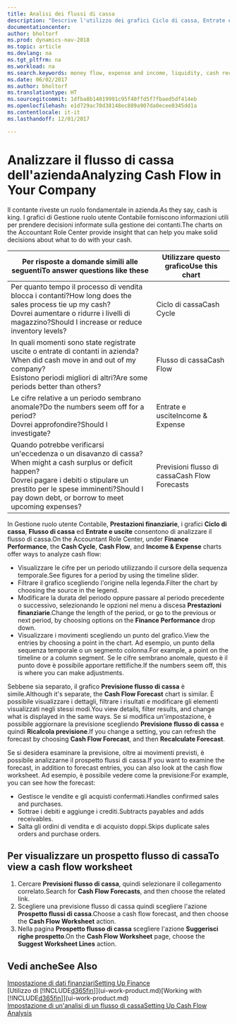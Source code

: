 ```yaml
---
title: Analisi dei flussi di cassa
description: "Descrive l'utilizzo dei grafici Ciclo di cassa, Entrate e uscite, Flusso di cassa e Previsione flusso di cassa per analizzare i flussi di denaro passati e futuri in entrata e in uscita dalla società."
documentationcenter: 
author: bholtorf
ms.prod: dynamics-nav-2018
ms.topic: article
ms.devlang: na
ms.tgt_pltfrm: na
ms.workload: na
ms.search.keywords: money flow, expense and income, liquidity, cash receipts minus cash payments, Cartera
ms.date: 06/02/2017
ms.author: bholtorf
ms.translationtype: HT
ms.sourcegitcommit: 1dfba8b14019991c95f40ffd5f7fbaed5df414eb
ms.openlocfilehash: e1d729ac70d38148ec889a907da0ecee0345dd1a
ms.contentlocale: it-it
ms.lasthandoff: 12/01/2017

---
```

# <a name="analyzing-cash-flow-in-your-company"></a><span data-ttu-id="425d7-103">Analizzare il flusso di cassa dell'azienda</span><span class="sxs-lookup"><span data-stu-id="425d7-103">Analyzing Cash Flow in Your Company</span></span>
<span data-ttu-id="425d7-104">Il contante riveste un ruolo fondamentale in azienda.</span><span class="sxs-lookup"><span data-stu-id="425d7-104">As they say, cash is king.</span></span> <span data-ttu-id="425d7-105">I grafici di Gestione ruolo utente Contabile forniscono informazioni utili per prendere decisioni informate sulla gestione dei contanti.</span><span class="sxs-lookup"><span data-stu-id="425d7-105">The charts on the Accountant Role Center provide insight that can help you make solid decisions about what to do with your cash.</span></span>  

| <span data-ttu-id="425d7-106">Per risposte a domande simili alle seguenti</span><span class="sxs-lookup"><span data-stu-id="425d7-106">To answer questions like these</span></span> | <span data-ttu-id="425d7-107">Utilizzare questo grafico</span><span class="sxs-lookup"><span data-stu-id="425d7-107">Use this chart</span></span> |
| --- | --- |
| <span data-ttu-id="425d7-108">Per quanto tempo il processo di vendita blocca i contanti?</span><span class="sxs-lookup"><span data-stu-id="425d7-108">How long does the sales process tie up my cash?</span></span></br> <span data-ttu-id="425d7-109">Dovrei aumentare o ridurre i livelli di magazzino?</span><span class="sxs-lookup"><span data-stu-id="425d7-109">Should I increase or reduce inventory levels?</span></span> |<span data-ttu-id="425d7-110">Ciclo di cassa</span><span class="sxs-lookup"><span data-stu-id="425d7-110">Cash Cycle</span></span> |
| <span data-ttu-id="425d7-111">In quali momenti sono state registrate uscite o entrate di contanti in azienda?</span><span class="sxs-lookup"><span data-stu-id="425d7-111">When did cash move in and out of my company?</span></span></br> <span data-ttu-id="425d7-112">Esistono periodi migliori di altri?</span><span class="sxs-lookup"><span data-stu-id="425d7-112">Are some periods better than others?</span></span> |<span data-ttu-id="425d7-113">Flusso di cassa</span><span class="sxs-lookup"><span data-stu-id="425d7-113">Cash Flow</span></span> |
| <span data-ttu-id="425d7-114">Le cifre relative a un periodo sembrano anomale?</span><span class="sxs-lookup"><span data-stu-id="425d7-114">Do the numbers seem off for a period?</span></span></br> <span data-ttu-id="425d7-115">Dovrei approfondire?</span><span class="sxs-lookup"><span data-stu-id="425d7-115">Should I investigate?</span></span> |<span data-ttu-id="425d7-116">Entrate e uscite</span><span class="sxs-lookup"><span data-stu-id="425d7-116">Income & Expense</span></span> |
| <span data-ttu-id="425d7-117">Quando potrebbe verificarsi un'eccedenza o un disavanzo di cassa?</span><span class="sxs-lookup"><span data-stu-id="425d7-117">When might a cash surplus or deficit happen?</span></span></br> <span data-ttu-id="425d7-118">Dovrei pagare i debiti o stipulare un prestito per le spese imminenti?</span><span class="sxs-lookup"><span data-stu-id="425d7-118">Should I pay down debt, or borrow to meet upcoming expenses?</span></span> |<span data-ttu-id="425d7-119">Previsioni flusso di cassa</span><span class="sxs-lookup"><span data-stu-id="425d7-119">Cash Flow Forecasts</span></span> |

<span data-ttu-id="425d7-120">In Gestione ruolo utente Contabile, **Prestazioni finanziarie**, i grafici **Ciclo di cassa**, **Flusso di cassa** ed **Entrate e uscite** consentono di analizzare il flusso di cassa.</span><span class="sxs-lookup"><span data-stu-id="425d7-120">On the Accountant Role Center, under **Finance Performance**, the **Cash Cycle**, **Cash Flow**, and **Income & Expense** charts offer ways to analyze cash flow:</span></span>  

* <span data-ttu-id="425d7-121">Visualizzare le cifre per un periodo utilizzando il cursore della sequenza temporale.</span><span class="sxs-lookup"><span data-stu-id="425d7-121">See figures for a period by using the timeline slider.</span></span>  
* <span data-ttu-id="425d7-122">Filtrare il grafico scegliendo l'origine nella legenda.</span><span class="sxs-lookup"><span data-stu-id="425d7-122">Filter the chart by choosing the source in the legend.</span></span>  
* <span data-ttu-id="425d7-123">Modificare la durata del periodo oppure passare al periodo precedente o successivo, selezionando le opzioni nel menu a discesa **Prestazioni finanziarie**.</span><span class="sxs-lookup"><span data-stu-id="425d7-123">Change the length of the period, or go to the previous or next period, by choosing options on the **Finance Performance** drop down.</span></span>  
* <span data-ttu-id="425d7-124">Visualizzare i movimenti scegliendo un punto del grafico.</span><span class="sxs-lookup"><span data-stu-id="425d7-124">View the entries by choosing a point in the chart.</span></span> <span data-ttu-id="425d7-125">Ad esempio, un punto della sequenza temporale o un segmento colonna.</span><span class="sxs-lookup"><span data-stu-id="425d7-125">For example, a point on the timeline or a column segment.</span></span> <span data-ttu-id="425d7-126">Se le cifre sembrano anomale, questo è il punto dove è possibile apportare rettifiche.</span><span class="sxs-lookup"><span data-stu-id="425d7-126">If the numbers seem off, this is where you can make adjustments.</span></span>  

<span data-ttu-id="425d7-127">Sebbene sia separato, il grafico **Previsione flusso di cassa** è simile.</span><span class="sxs-lookup"><span data-stu-id="425d7-127">Although it's separate, the **Cash Flow Forecast** chart is similar.</span></span> <span data-ttu-id="425d7-128">È possibile visualizzare i dettagli, filtrare i risultati e modificare gli elementi visualizzati negli stessi modi.</span><span class="sxs-lookup"><span data-stu-id="425d7-128">You view details, filter results, and change what is displayed in the same ways.</span></span> <span data-ttu-id="425d7-129">Se si modifica un'impostazione, è possibile aggiornare la previsione scegliendo **Previsione flusso di cassa** e quindi **Ricalcola previsione**.</span><span class="sxs-lookup"><span data-stu-id="425d7-129">If you change a setting, you can refresh the forecast by choosing **Cash Flow Forecast**, and then **Recalculate Forecast**.</span></span>

<span data-ttu-id="425d7-130">Se si desidera esaminare la previsione, oltre ai movimenti previsti, è possibile analizzarne il prospetto flussi di cassa.</span><span class="sxs-lookup"><span data-stu-id="425d7-130">If you want to examine the forecast, in addition to forecast entries, you can also look at the cash flow worksheet.</span></span> <span data-ttu-id="425d7-131">Ad esempio, è possibile vedere come la previsione:</span><span class="sxs-lookup"><span data-stu-id="425d7-131">For example, you can see how the forecast:</span></span>

* <span data-ttu-id="425d7-132">Gestisce le vendite e gli acquisti confermati.</span><span class="sxs-lookup"><span data-stu-id="425d7-132">Handles confirmed sales and purchases.</span></span>  
* <span data-ttu-id="425d7-133">Sottrae i debiti e aggiunge i crediti.</span><span class="sxs-lookup"><span data-stu-id="425d7-133">Subtracts payables and adds receivables.</span></span>  
* <span data-ttu-id="425d7-134">Salta gli ordini di vendita e di acquisto doppi.</span><span class="sxs-lookup"><span data-stu-id="425d7-134">Skips duplicate sales orders and purchase orders.</span></span>  

## <a name="to-view-a-cash-flow-worksheet"></a><span data-ttu-id="425d7-135">Per visualizzare un prospetto flusso di cassa</span><span class="sxs-lookup"><span data-stu-id="425d7-135">To view a cash flow worksheet</span></span>
1. <span data-ttu-id="425d7-136">Cercare **Previsioni flusso di cassa**, quindi selezionare il collegamento correlato.</span><span class="sxs-lookup"><span data-stu-id="425d7-136">Search for **Cash Flow Forecasts**, and then choose the related link.</span></span>  
2. <span data-ttu-id="425d7-137">Scegliere una previsione flusso di cassa quindi scegliere l'azione **Prospetto flussi di cassa**.</span><span class="sxs-lookup"><span data-stu-id="425d7-137">Choose a cash flow forecast, and then choose the **Cash Flow Worksheet** action.</span></span>  
3. <span data-ttu-id="425d7-138">Nella pagina **Prospetto flusso di cassa** scegliere l'azione **Suggerisci righe prospetto**.</span><span class="sxs-lookup"><span data-stu-id="425d7-138">On the **Cash Flow Worksheet** page, choose the **Suggest Worksheet Lines** action.</span></span>  

## <a name="see-also"></a><span data-ttu-id="425d7-139">Vedi anche</span><span class="sxs-lookup"><span data-stu-id="425d7-139">See Also</span></span>
[<span data-ttu-id="425d7-140">Impostazione di dati finanziari</span><span class="sxs-lookup"><span data-stu-id="425d7-140">Setting Up Finance</span></span>](finance-setup-finance.md)  
<span data-ttu-id="425d7-141">[Utilizzo di [!INCLUDE[d365fin](includes/d365fin_md.md)]](ui-work-product.md)</span><span class="sxs-lookup"><span data-stu-id="425d7-141">[Working with [!INCLUDE[d365fin](includes/d365fin_md.md)]](ui-work-product.md)</span></span>  
[<span data-ttu-id="425d7-142">Impostazione di un'analisi di un flusso di cassa</span><span class="sxs-lookup"><span data-stu-id="425d7-142">Setting Up Cash Flow Analysis</span></span>](finance-setup-cash-flow-analyses.md)  

